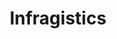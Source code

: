 ---
facebook: https://facebook.com/infragistics
git: https://github.com/Infragistics
linkedin: http://linkedin.com/company/infragistics
logohandle: infragistics
sort: infragistics
title: Infragistics
twitter: https://x.com/infragistics
website: https://www.infragistics.com/
youtube: https://youtube.com/user/Infragistics
---